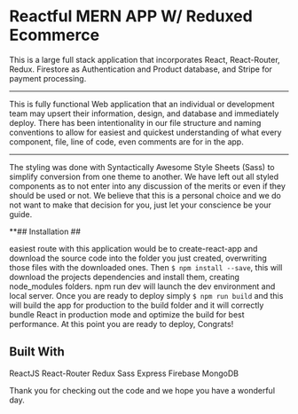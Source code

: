 # Reactful MERN APP W/ Reduxed Ecommerce #


This is a large full stack application that incorporates React, React-Router, Redux. Firestore as Authentication and Product database, and Stripe for payment processing. 


----------



This is fully functional Web application that an individual or development team may upsert their information, design, and database and immediately deploy. There has been intentionality in our file structure and naming conventions to allow for easiest and quickest understanding of what every component, file, line of code, even comments are for in the app. 

----------

The styling was done with Syntactically Awesome Style Sheets (Sass) to simplify conversion from one theme to another. We have left out all styled components as to not enter into any discussion of the merits or even if they should be used or not. We believe that this is a personal choice and we do not want to make that decision for you, just let your conscience be your guide.  


**## Installation ##

easiest route with this application would be to create-react-app and download the source code into the folder you just created, overwriting those files with the downloaded ones. Then `$ npm install --save`, this will download the projects dependencies and install them, creating node_modules folders. npm run dev will launch the dev environment and local server. Once you are ready to deploy simply `$ npm run build` and this will build the app for production to the build folder and it will correctly bundle React in production mode and optimize the build for best performance. At this point you are ready to deploy, Congrats!


## Built With ##

ReactJS
React-Router
Redux
Sass
Express
Firebase
MongoDB

Thank you for checking out the code and we hope you have a wonderful day.
